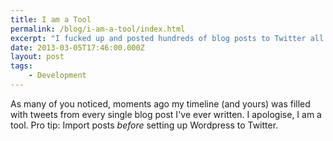 ```yaml
---
title: I am a Tool
permalink: /blog/i-am-a-tool/index.html
excerpt: "I fucked up and posted hundreds of blog posts to Twitter all at once"
date: 2013-03-05T17:46:00.000Z
layout: post
tags:
    - Development
---
```


As many of you noticed, moments ago my timeline (and yours) was filled with tweets from every single blog post I've ever written. I apologise, I am a tool. Pro tip: Import posts _before_ setting up Wordpress to Twitter.
